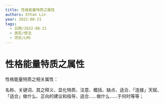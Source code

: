 ```yaml
---
title: 性格能量特质之属性
authors: Ethan Lin
year: 2022-08-21 
tags:
  - 日期/2022-08-21 
  - 类型/想法 
  - 项目/LMS 
---
```



# 性格能量特质之属性





性格能量特质之相关属性：

名称、关键词、其之释义、显化特质、注意、概括、缺点、适合、「连接」天赋、「适合」做什么、正向的建议和指导、适合……做什么……于何时等等；

